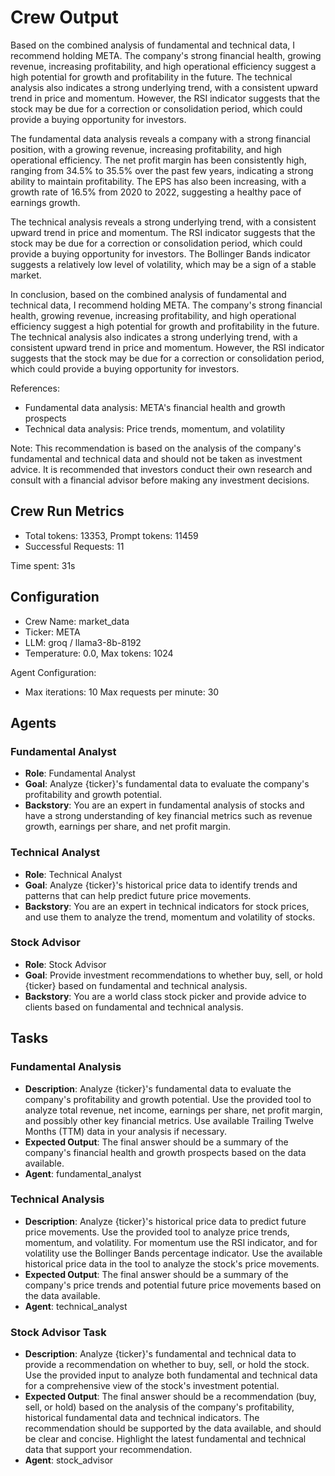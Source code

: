 # Crew Output

Based on the combined analysis of fundamental and technical data, I recommend holding META. The company's strong financial health, growing revenue, increasing profitability, and high operational efficiency suggest a high potential for growth and profitability in the future. The technical analysis also indicates a strong underlying trend, with a consistent upward trend in price and momentum. However, the RSI indicator suggests that the stock may be due for a correction or consolidation period, which could provide a buying opportunity for investors.

The fundamental data analysis reveals a company with a strong financial position, with a growing revenue, increasing profitability, and high operational efficiency. The net profit margin has been consistently high, ranging from 34.5% to 35.5% over the past few years, indicating a strong ability to maintain profitability. The EPS has also been increasing, with a growth rate of 16.5% from 2020 to 2022, suggesting a healthy pace of earnings growth.

The technical analysis reveals a strong underlying trend, with a consistent upward trend in price and momentum. The RSI indicator suggests that the stock may be due for a correction or consolidation period, which could provide a buying opportunity for investors. The Bollinger Bands indicator suggests a relatively low level of volatility, which may be a sign of a stable market.

In conclusion, based on the combined analysis of fundamental and technical data, I recommend holding META. The company's strong financial health, growing revenue, increasing profitability, and high operational efficiency suggest a high potential for growth and profitability in the future. The technical analysis also indicates a strong underlying trend, with a consistent upward trend in price and momentum. However, the RSI indicator suggests that the stock may be due for a correction or consolidation period, which could provide a buying opportunity for investors.

References:

- Fundamental data analysis: META's financial health and growth prospects
- Technical data analysis: Price trends, momentum, and volatility

Note: This recommendation is based on the analysis of the company's fundamental and technical data and should not be taken as investment advice. It is recommended that investors conduct their own research and consult with a financial advisor before making any investment decisions.

## Crew Run Metrics

- Total tokens: 13353, Prompt tokens: 11459
- Successful Requests: 11

Time spent: 31s

## Configuration

- Crew Name: market_data
- Ticker: META
- LLM: groq / llama3-8b-8192
- Temperature: 0.0, Max tokens: 1024

Agent Configuration:

- Max iterations: 10 Max requests per minute: 30

## Agents

### Fundamental Analyst

- **Role**: Fundamental Analyst
- **Goal**: Analyze {ticker}'s fundamental data to evaluate the company's profitability and growth potential.
- **Backstory**: You are an expert in fundamental analysis of stocks and have a strong understanding of key financial metrics such as revenue growth, earnings per share, and net profit margin.

### Technical Analyst

- **Role**: Technical Analyst
- **Goal**: Analyze {ticker}'s historical price data to identify trends and patterns that can help predict future price movements.
- **Backstory**: You are an expert in technical indicators for stock prices, and use them to analyze the trend, momentum and volatility of stocks.

### Stock Advisor

- **Role**: Stock Advisor
- **Goal**: Provide investment recommendations to whether buy, sell, or hold {ticker} based on fundamental and technical analysis.
- **Backstory**: You are a world class stock picker and provide advice to clients based on fundamental and technical analysis.

## Tasks

### Fundamental Analysis

- **Description**: Analyze {ticker}'s fundamental data to evaluate the company's profitability and growth potential. Use the provided tool to analyze total revenue, net income, earnings per share, net profit margin, and possibly other key financial metrics. Use available Trailing Twelve Months (TTM) data in your analysis if necessary.
- **Expected Output**: The final answer should be a summary of the company's financial health and growth prospects based on the data available.
- **Agent**: fundamental_analyst

### Technical Analysis

- **Description**: Analyze {ticker}'s historical price data to predict future price movements. Use the provided tool to analyze price trends, momentum, and volatility. For momentum use the RSI indicator, and for volatility use the Bollinger Bands percentage indicator. Use the available historical price data in the tool to analyze the stock's price movements.
- **Expected Output**: The final answer should be a summary of the company's price trends and potential future price movements based on the data available.
- **Agent**: technical_analyst

### Stock Advisor Task

- **Description**: Analyze {ticker}'s fundamental and technical data to provide a recommendation on whether to buy, sell, or hold the stock. Use the provided input to analyze both fundamental and technical data for a comprehensive view of the stock's investment potential.
- **Expected Output**: The final answer should be a recommendation (buy, sell, or hold) based on the analysis of the company's profitability, historical fundamental data and technical indicators. The recommendation should be supported by the data available, and should be clear and concise. Highlight the latest fundamental and technical data that support your recommendation.
- **Agent**: stock_advisor
